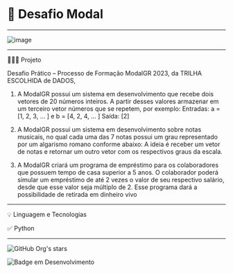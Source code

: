 # 🚀 Desafio  Modal
***************************************************************************************

![image](https://github.com/chritianegozza/DesafioModal/assets/72118415/0ec53ff0-33bc-490b-87be-2f846d168435)





**************************************************************************************
👩🏻‍💻 Projeto


Desafio Prático – Processo de Formação ModalGR 2023, da TRILHA ESCOLHIDA de DADOS,

1) A ModalGR possui um sistema em desenvolvimento que recebe dois vetores de 20 números 
inteiros. A partir desses valores armazenar em um terceiro vetor números que se repetem, por 
exemplo:
Entradas: a = [1, 2, 3, ... ] e b = [4, 2, 4, ... ]
Saída: [2]

2) A ModalGR possui um sistema em desenvolvimento sobre notas musicais, no qual cada uma 
das 7 notas possui um grau representado por um algarismo romano conforme abaixo:
A ideia é receber um vetor de notas e retornar um outro vetor com os respectivos graus da 
escala.

3) A ModalGR criará um programa de empréstimo para os colaboradores que possuem tempo 
de casa superior a 5 anos. O colaborador poderá simular um empréstimo de até 2 vezes o valor 
de seu respectivo salário, desde que esse valor seja múltiplo de 2. Esse programa dará a 
possibilidade de retirada em dinheiro vivo


*********************************************************************************************
💡 Linguagem e Tecnologias 

✅ Python 

*********************************************************************************************


![GitHub Org's stars](https://img.shields.io/github/stars/chritianegozza?style=social)



![Badge em Desenvolvimento](http://img.shields.io/static/v1?label=STATUS&message=EM%20DESENVOLVIMENTO&color=GREEN&style=for-the-badge)

